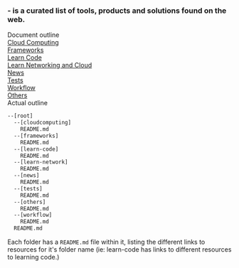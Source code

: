 ### - is a curated list of tools, products and solutions found on the web.
Document outline<br>
[Cloud Computing](cloudcomputing/README.md)<br>
[Frameworks](frameworks/README.md)<br>
[Learn Code](learn-code/README.md)<br>
[Learn Networking and Cloud](learn-networkncloud/README.md)<br>
[News](news/README.md)<br>
[Tests](tests/README.md)<br>
[Workflow](workflow/README.md)<br>
[Others](others/README.md)<br>
Actual outline<br>
```bash
--[root]
  --[cloudcomputing]
    README.md
  --[frameworks]
    README.md
  --[learn-code]
    README.md
  --[learn-network]
    README.md
  --[news]
    README.md
  --[tests]
    README.md
  --[others]
    README.md
  --[workflow]
    README.md
  README.md
```

Each folder has a `README.md` file within it, listing the different links to resources for it's folder name (ie: learn-code has links to different resources to learning code.)